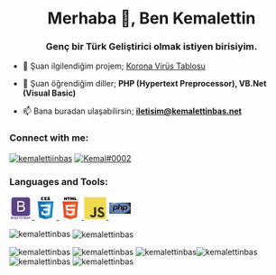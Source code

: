<h1 align="center">Merhaba 👋, Ben Kemalettin</h1>
<h3 align="center">Genç bir Türk Geliştirici olmak istiyen birisiyim.</h3>

- 🔭 Şuan ilgilendiğim projem; [Korona Virüs Tablosu](https://github.com/kemalettinbas/Korona-Virus-Tablosu)

- 🌱 Şuan öğrendiğim diller; **PHP (Hypertext Preprocessor), VB.Net (Visual Basic)**

- 📫 Bana buradan ulaşabilirsin; **iletisim@kemalettinbas.net**

<h3 align="left">Connect with me:</h3>
<p align="left">
<a href="https://instagram.com/" target="blank"><img align="center" src="https://raw.githubusercontent.com/rahuldkjain/github-profile-readme-generator/master/src/images/icons/Social/instagram.svg" alt="kemalettiinbas" height="30" width="40" /></a>
<a href="https://discord.gg/Kemal#0002" target="blank"><img align="center" src="https://raw.githubusercontent.com/rahuldkjain/github-profile-readme-generator/master/src/images/icons/Social/discord.svg" alt="Kemal#0002" height="30" width="40" /></a>
</p>

<h3 align="left">Languages and Tools:</h3>
<p align="left"> <a href="https://getbootstrap.com" target="_blank"> <img src="https://raw.githubusercontent.com/devicons/devicon/master/icons/bootstrap/bootstrap-plain-wordmark.svg" alt="bootstrap" width="40" height="40"/> </a> <a href="https://www.w3schools.com/css/" target="_blank"> <img src="https://raw.githubusercontent.com/devicons/devicon/master/icons/css3/css3-original-wordmark.svg" alt="css3" width="40" height="40"/> </a> <a href="https://www.w3.org/html/" target="_blank"> <img src="https://raw.githubusercontent.com/devicons/devicon/master/icons/html5/html5-original-wordmark.svg" alt="html5" width="40" height="40"/> </a> <a href="https://developer.mozilla.org/en-US/docs/Web/JavaScript" target="_blank"> <img src="https://raw.githubusercontent.com/devicons/devicon/master/icons/javascript/javascript-original.svg" alt="javascript" width="40" height="40"/> </a> <a href="https://www.php.net" target="_blank"> <img src="https://raw.githubusercontent.com/devicons/devicon/master/icons/php/php-original.svg" alt="php" width="40" height="40"/> </a> </p>

<p><img align="left" src="https://github-readme-stats.vercel.app/api/top-langs?username=kemalettinbas&show_icons=true&locale=en&theme=dark" alt="kemalettinbas" /></p>

<p>&nbsp;<img align="center" src="https://github-readme-stats.vercel.app/api?username=kemalettinbas&show_icons=true&locale=en&theme=dark" alt="kemalettinbas" /></p>

<p align="left"> <img src="https://komarev.com/ghpvc/?username=kemalettinbas&label=Profile%20views&color=0e75b6&style=flat" alt="kemalettinbas" /> <img src="https://badgen.net/github/stars/kemalettinbas/NobetciEczane" alt="kemalettinbas" /> <img src="https://badgen.net/badge/icon/chrome?icon=chrome&label" alt="kemalettinbas" /><img src="https://badgen.net/badge/icon/visualstudio?icon=visualstudio&label" alt="kemalettinbas" /> <img src="https://badgen.net/badge/icon/windows?icon=windows&label" alt="kemalettinbas" /> <img src="https://badgen.net/badge/icon/discord?icon=discord&label" alt="kemalettinbas" /></p>
